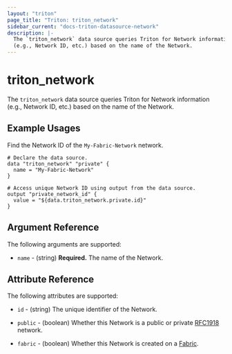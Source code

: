 ```yaml
---
layout: "triton"
page_title: "Triton: triton_network"
sidebar_current: "docs-triton-datasource-network"
description: |-
  The `triton_network` data source queries Triton for Network information
  (e.g., Network ID, etc.) based on the name of the Network.
---
```


# triton_network

The `triton_network` data source queries Triton for Network information
(e.g., Network ID, etc.) based on the name of the Network.

## Example Usages

Find the Network ID of the `My-Fabric-Network` network.

```hcl
# Declare the data source.
data "triton_network" "private" {
  name = "My-Fabric-Network"
}

# Access unique Network ID using output from the data source. 
output "private_network_id" {
  value = "${data.triton_network.private.id}"
}
```

## Argument Reference

The following arguments are supported:

* `name` - (string)
    **Required.** The name of the Network.

## Attribute Reference

The following attributes are supported:

* `id` - (string)
    The unique identifier of the Network.

* `public` - (boolean)
    Whether this Network is a public or private [RFC1918][1] network.
    
* `fabric` - (boolean)
    Whether this Network is created on a [Fabric][2].

[1]: https://tools.ietf.org/html/rfc1918
[2]: https://docs.tritondatacenter.com/public-cloud/network/sdn

